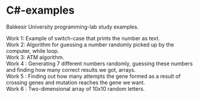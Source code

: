 # C#-examples
Balıkesir University programming-lab study examples.      

Work 1: Example of switch-case that prints the number as text.        
Work 2: Algorithm for guessing a number randomly picked up by the computer, while loop.     
Work 3: ATM algorithm.       
Work 4 : Generating 7 different numbers randomly, guessing these numbers and finding how many correct results we got, arrays.      
Work 5 : Finding out how many attempts the gene formed as a result of crossing genes and mutation reaches the gene we want.    
Work 6 : Two-dimensional array of 10x10 random letters.        
